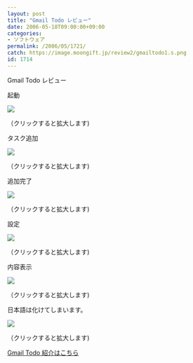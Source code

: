 ```yaml
---
layout: post
title: "Gmail Todo レビュー"
date: 2006-05-18T09:00:00+09:00
categories:
- ソフトウェア
permalink: /2006/05/1721/
catch: https://image.moongift.jp/review2/gmailtodo1.s.png
id: 1714
---
```

Gmail Todo レビュー  
<!--more-->

起動

  

[![](https://image.moongift.jp/review2/gmailtodo5.s.png)](https://image.moongift.jp/review2/gmailtodo5.png)  
  
（クリックすると拡大します)

  

タスク追加

  

[![](https://image.moongift.jp/review2/gmailtodo3.s.png)](https://image.moongift.jp/review2/gmailtodo3.png)  
  
（クリックすると拡大します)

  

追加完了

  

[![](https://image.moongift.jp/review2/gmailtodo4.s.png)](https://image.moongift.jp/review2/gmailtodo4.png)  
  
（クリックすると拡大します)

  

設定

  

[![](https://image.moongift.jp/review2/gmailtodo1.s.png)](https://image.moongift.jp/review2/gmailtodo1.png)  
  
（クリックすると拡大します)

  

内容表示

  

[![](https://image.moongift.jp/review2/gmailtodo6.s.png)](https://image.moongift.jp/review2/gmailtodo6.png)  
  
（クリックすると拡大します)

  

日本語は化けてしまいます。

  

[![](https://image.moongift.jp/review2/gmailtodo2.s.png)](https://image.moongift.jp/review2/gmailtodo2.png)  
  
（クリックすると拡大します)

  

[Gmail Todo 紹介はこちら](http://oss.moongift.jp/intro/i-1717.html)

